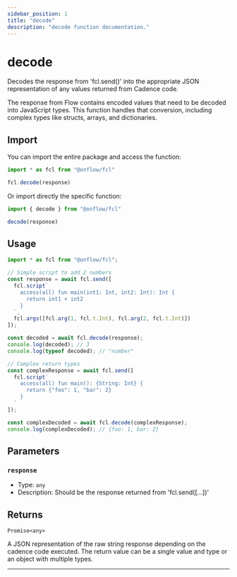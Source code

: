 ```yaml
---
sidebar_position: 1
title: "decode"
description: "decode function documentation."
---
```


<!-- THIS DOCUMENT IS AUTO-GENERATED FROM [onflow/fcl/../sdk/src/decode/sdk-decode.ts](https://github.com/onflow/fcl-js/tree/master/packages/fcl/../sdk/src/decode/sdk-decode.ts). DO NOT EDIT MANUALLY -->

# decode

Decodes the response from 'fcl.send()' into the appropriate JSON representation of any values returned from Cadence code.

The response from Flow contains encoded values that need to be decoded into JavaScript types. This function handles that conversion, including complex types like structs, arrays, and dictionaries.

## Import

You can import the entire package and access the function:

```typescript
import * as fcl from "@onflow/fcl"

fcl.decode(response)
```

Or import directly the specific function:

```typescript
import { decode } from "@onflow/fcl"

decode(response)
```

## Usage

```typescript
import * as fcl from "@onflow/fcl";

// Simple script to add 2 numbers
const response = await fcl.send([
  fcl.script`
    access(all) fun main(int1: Int, int2: Int): Int {
      return int1 + int2
    }
  `,
  fcl.args([fcl.arg(1, fcl.t.Int), fcl.arg(2, fcl.t.Int)])
]);

const decoded = await fcl.decode(response);
console.log(decoded); // 3
console.log(typeof decoded); // "number"

// Complex return types
const complexResponse = await fcl.send([
  fcl.script`
    access(all) fun main(): {String: Int} {
      return {"foo": 1, "bar": 2}
    }
  `
]);

const complexDecoded = await fcl.decode(complexResponse);
console.log(complexDecoded); // {foo: 1, bar: 2}
```

## Parameters

### `response` 


- Type: `any`
- Description: Should be the response returned from 'fcl.send([...])'


## Returns

`Promise<any>`


A JSON representation of the raw string response depending on the cadence code executed. The return value can be a single value and type or an object with multiple types.

---